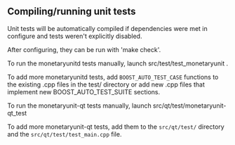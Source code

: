 Compiling/running unit tests
------------------------------------

Unit tests will be automatically compiled if dependencies were met in configure
and tests weren't explicitly disabled.

After configuring, they can be run with 'make check'.

To run the monetaryunitd tests manually, launch src/test/test_monetaryunit .

To add more monetaryunitd tests, add `BOOST_AUTO_TEST_CASE` functions to the existing
.cpp files in the test/ directory or add new .cpp files that
implement new BOOST_AUTO_TEST_SUITE sections.

To run the monetaryunit-qt tests manually, launch src/qt/test/monetaryunit-qt_test

To add more monetaryunit-qt tests, add them to the `src/qt/test/` directory and
the `src/qt/test/test_main.cpp` file.

